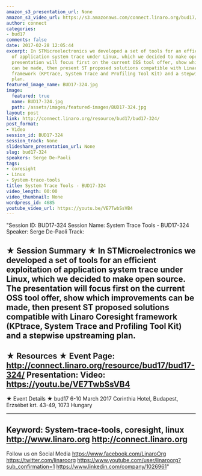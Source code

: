 ```yaml
---
amazon_s3_presentation_url: None
amazon_s3_video_url: https://s3.amazonaws.com/connect.linaro.org/bud17/Videos/Wednesday/Bud17-324%20System%20Trace%20Tools.mp4https://s3.amazonaws.com/connect.linaro.org/bud17/Videos/Wednesday/Bud17-324%20System%20Trace%20Tools.mp4
author: connect
categories:
- bud17
comments: false
date: 2017-02-28 12:05:44
excerpt: In STMicroelectronics we developed a set of tools for an efficient exploitation
  of application system trace under Linux, which we decided to make open source. The
  presentation will focus first on the current OSS tool offer, show which improvements
  can be made, then present ST proposed solutions compatible with Linaro Coresight
  framework (KPtrace, System Trace and Profiling Tool Kit) and a stepwise upstreaming
  plan.
featured_image_name: BUD17-324.jpg
image:
  featured: true
  name: BUD17-324.jpg
  path: /assets/images/featured-images/BUD17-324.jpg
layout: post
link: http://connect.linaro.org/resource/bud17/bud17-324/
post_format:
- Video
session_id: BUD17-324
session_track: None
slideshare_presentation_url: None
slug: bud17-324
speakers: Serge De-Paoli
tags:
- coresight
- Linux
- System-trace-tools
title: System Trace Tools - BUD17-324
video_length: 00:00
video_thumbnail: None
wordpress_id: 4685
youtube_video_url: https://youtu.be/VE7TwbSsVB4
---
```


"Session ID: BUD17-324
Session Name: System Trace Tools - BUD17-324
Speaker: Serge De-Paoli 
Track: 


★ Session Summary ★
In STMicroelectronics we developed a set of tools for an efficient exploitation of application system trace under Linux, which we decided to make open source. The presentation will focus first on the current OSS tool offer, show which improvements can be made, then present ST proposed solutions compatible with Linaro Coresight framework (KPtrace, System Trace and Profiling Tool Kit) and a stepwise upstreaming plan.
---------------------------------------------------
★ Resources ★
Event Page: http://connect.linaro.org/resource/bud17/bud17-324/
Presentation: 
Video: https://youtu.be/VE7TwbSsVB4
 ---------------------------------------------------

★ Event Details ★
bud17
6-10 March 2017
Corinthia Hotel, Budapest,
Erzsébet krt. 43-49,
1073 Hungary

---------------------------------------------------
Keyword: System-trace-tools, coresight, linux
http://www.linaro.org
http://connect.linaro.org
---------------------------------------------------
Follow us on Social Media
https://www.facebook.com/LinaroOrg
https://twitter.com/linaroorg
https://www.youtube.com/user/linaroorg?sub_confirmation=1
https://www.linkedin.com/company/1026961"